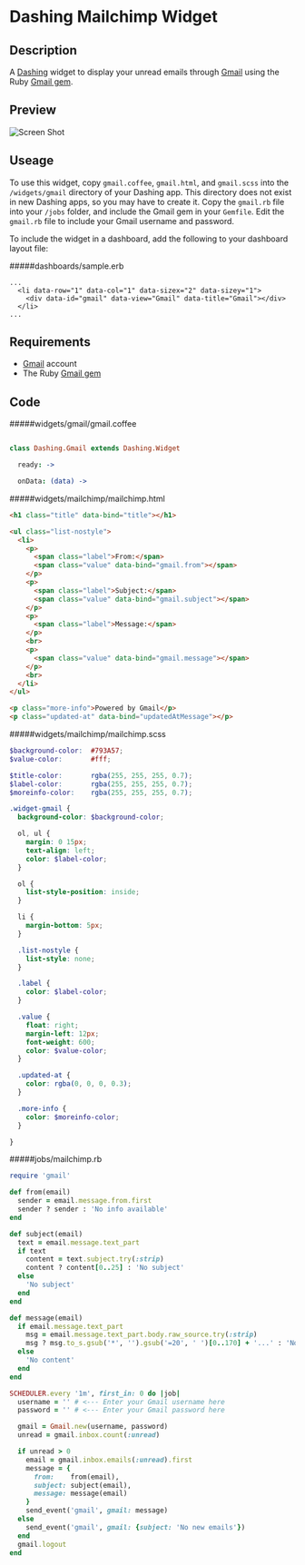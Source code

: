 Dashing Mailchimp Widget
=
Description
-

A [Dashing](http://shopify.github.com/dashing) widget to display your unread emails through [Gmail](http://www.gmail.com) using the Ruby [Gmail gem](https://github.com/dcparker/ruby-gmail).

Preview
-
![Screen Shot](http://i.imgur.com/D1SC3Ur.png)

Useage
-
To use this widget, copy `gmail.coffee`, `gmail.html`, and `gmail.scss` into the `/widgets/gmail` directory of your Dashing app.  This directory does not exist in new Dashing apps, so you may have to create it.  Copy the `gmail.rb` file into your `/jobs` folder, and include the Gmail gem in your `Gemfile`.  Edit the `gmail.rb` file to include your Gmail username and password.

To include the widget in a dashboard, add the following to your dashboard layout file:

#####dashboards/sample.erb

```HTML+ERB
...
  <li data-row="1" data-col="1" data-sizex="2" data-sizey="1">
    <div data-id="gmail" data-view="Gmail" data-title="Gmail"></div>
  </li>
...
```

Requirements
-
* [Gmail](http://www.gmail.com/) account
* The Ruby [Gmail gem](https://github.com/dcparker/ruby-gmail)

Code
-
#####widgets/gmail/gmail.coffee

```coffee

class Dashing.Gmail extends Dashing.Widget

  ready: ->

  onData: (data) ->
```

#####widgets/mailchimp/mailchimp.html

```HTML
<h1 class="title" data-bind="title"></h1>

<ul class="list-nostyle">
  <li>
    <p>
      <span class="label">From:</span>
      <span class="value" data-bind="gmail.from"></span>
    </p>
    <p>
      <span class="label">Subject:</span>
      <span class="value" data-bind="gmail.subject"></span>
    </p>
    <p>
      <span class="label">Message:</span>
    </p>
    <br>
    <p>
      <span class="value" data-bind="gmail.message"></span>
    </p>
    <br>
  </li>
</ul>

<p class="more-info">Powered by Gmail</p>
<p class="updated-at" data-bind="updatedAtMessage"></p>
```

#####widgets/mailchimp/mailchimp.scss

```SCSS
$background-color:  #793A57;
$value-color:       #fff;

$title-color:       rgba(255, 255, 255, 0.7);
$label-color:       rgba(255, 255, 255, 0.7);
$moreinfo-color:    rgba(255, 255, 255, 0.7);

.widget-gmail {
  background-color: $background-color;

  ol, ul {
    margin: 0 15px;
    text-align: left;
    color: $label-color;
  }

  ol {
    list-style-position: inside;
  }

  li {
    margin-bottom: 5px;
  }

  .list-nostyle {
    list-style: none;
  }

  .label {
    color: $label-color;
  }

  .value {
    float: right;
    margin-left: 12px;
    font-weight: 600;
    color: $value-color;
  }

  .updated-at {
    color: rgba(0, 0, 0, 0.3);
  }

  .more-info {
    color: $moreinfo-color;
  }

}
```

#####jobs/mailchimp.rb

```rb
require 'gmail'

def from(email)
  sender = email.message.from.first
  sender ? sender : 'No info available'
end

def subject(email)
  text = email.message.text_part
  if text
    content = text.subject.try(:strip)
    content ? content[0..25] : 'No subject'
  else
    'No subject'
  end
end

def message(email)
  if email.message.text_part
    msg = email.message.text_part.body.raw_source.try(:strip)
    msg ? msg.to_s.gsub('*', '').gsub('=20', ' ')[0..170] + '...' : 'No content'
  else
    'No content'
  end
end

SCHEDULER.every '1m', first_in: 0 do |job|
  username = '' # <--- Enter your Gmail username here
  password = '' # <--- Enter your Gmail password here

  gmail = Gmail.new(username, password)
  unread = gmail.inbox.count(:unread)

  if unread > 0
    email = gmail.inbox.emails(:unread).first
    message = {
      from:    from(email),
      subject: subject(email),
      message: message(email)
    }
    send_event('gmail', gmail: message)
  else
    send_event('gmail', gmail: {subject: 'No new emails'})
  end
  gmail.logout
end
```
